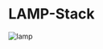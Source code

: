 # LAMP-Stack

![lamp](https://user-images.githubusercontent.com/43852892/46542955-a5bd0a00-c8b7-11e8-84f6-580776305743.JPG)

